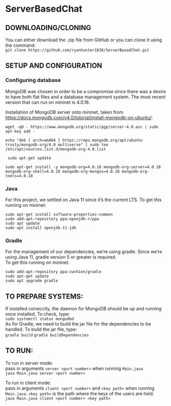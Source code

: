 # ServerBasedChat

## DOWNLOADING/CLONING  
You can either download the .zip file from GitHub or you can clone it using the command:  
`git clone https://github.com/ryanhunter1836/ServerBasedChat.git`  

## SETUP AND CONFIGURATION

### Configuring database  
MongoDB was chosen in order to be a compromise since there was a desire to have both flat files and a database management system. The most recent version that can run on mininet is 4.0.18. 

Installation of MongoDB server onto mininet, taken from https://docs.mongodb.com/v4.0/tutorial/install-mongodb-on-ubuntu/: 

  `wget -qO - https://www.mongodb.org/static/pgp/server-4.0.asc | sudo apt-key add - `  
  
  `echo "deb [ arch=amd64 ] https://repo.mongodb.org/apt/ubuntu trusty/mongodb-org/4.0 multiverse" | sudo tee /etc/apt/sources.list.d/mongodb-org-4.0.list`  
  
 ` sudo apt-get update`  
 
  `sudo apt-get install -y mongodb-org=4.0.18 mongodb-org-server=4.0.18 mongodb-org-shell=4.0.18 mongodb-org-mongos=4.0.18 mongodb-org-tools=4.0.18`

### Java  
For this project, we settled on Java 11 since it’s the current LTS. 
To get this running on mininet: 

  `sudo apt-get install software-properties-common`  
  `sudo add-apt-repository ppa:openjdk-r/ppa`  
  `sudo apt update`  
  `sudo apt install openjdk-11-jdk`  

### Gradle  
For the management of our dependencies, we’re using gradle. Since we’re using Java 11, gradle version 5 or greater is required.  
To get this running on mininet: 

  `sudo add-apt-repository ppa:cwchien/gradle `  
  `sudo apt-get update `  
  `sudo apt upgrade gradle `  
  
 
 ## TO PREPARE SYSTEMS:
 If installed correcctly, the daemon for MongoDB should be up and running once installed. To check, type:  
 `sudo systemctl status mongodbd`  
 As for Gradle, we need to build the jar file for the dependencies to be handled. To build the jar file, type:  
 `gradle build`
 `gradle buildDependencies`  
  
## TO RUN:  
To run in server mode:  
pass in arguments `server <port number>` when running `Main.java`  
`java Main.java server <port number>`  
  
To run in client mode:  
pass in arguments `client <port number>` and `<key path>` when running  `Main.java`. `<key path>` is the path where the keys of the users are held.  
`java Main.java client <port number> <key path>`
